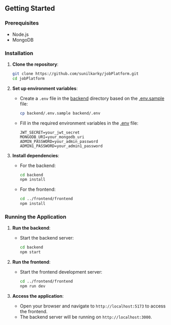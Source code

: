 ## Getting Started

### Prerequisites

- Node.js
- MongoDB

### Installation

1. **Clone the repository**:

   ```sh
   git clone https://github.com/sunilkarky/jobPlatform.git
   cd jobPlatform
   ```

2. **Set up environment variables**:

   - Create a `.env` file in the [backend](http://_vscodecontentref_/23) directory based on the [.env.sample](http://_vscodecontentref_/24) file:
     ```sh
     cp backend/.env.sample backend/.env
     ```
   - Fill in the required environment variables in the [.env](http://_vscodecontentref_/25) file:
     ```env
     JWT_SECRET=your_jwt_secret
     MONGODB_URI=your_mongodb_uri
     ADMIN_PASSWORD=your_admin_password
     ADMIN1_PASSWORD=your_admin1_password
     ```

3. **Install dependencies**:
   - For the backend:
     ```sh
     cd backend
     npm install
     ```
   - For the frontend:
     ```sh
     cd ../frontend/frontend
     npm install
     ```

### Running the Application

1. **Run the backend**:

   - Start the backend server:
     ```sh
     cd backend
     npm start
     ```

2. **Run the frontend**:

   - Start the frontend development server:
     ```sh
     cd ../frontend/frontend
     npm run dev
     ```

3. **Access the application**:
   - Open your browser and navigate to `http://localhost:5173` to access the frontend.
   - The backend server will be running on `http://localhost:3000`.
